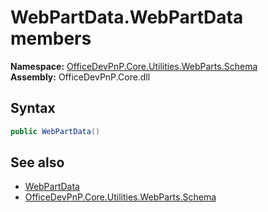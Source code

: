 # WebPartData.WebPartData members 
  

**Namespace:** [OfficeDevPnP.Core.Utilities.WebParts.Schema](OfficeDevPnP.Core.Utilities.WebParts.Schema.md)  
**Assembly:** OfficeDevPnP.Core.dll  
## Syntax
```C#
public WebPartData()
```
## See also
- [WebPartData](OfficeDevPnP.Core.Utilities.WebParts.Schema.WebPartData.md)
- [OfficeDevPnP.Core.Utilities.WebParts.Schema](OfficeDevPnP.Core.Utilities.WebParts.Schema.md)
